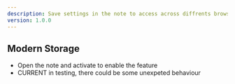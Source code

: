 ```yaml
---
description: Save settings in the note to access across diffrents browsers
version: 1.0.0
---
```


## Modern Storage

-   Open the note and activate to enable the feature
-   CURRENT in testing, there could be some unexpeted behaviour
